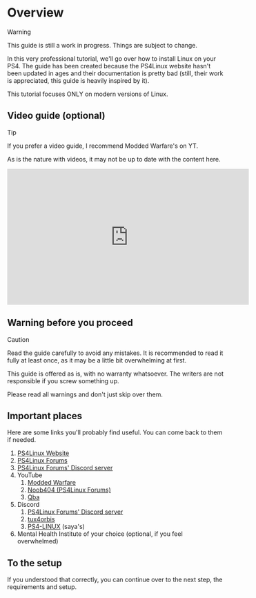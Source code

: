 # Overview
> [!WARNING]
> This guide is still a work in progress. Things are subject to change.

In this very professional tutorial, we'll go over how to install Linux on your PS4. The guide has been created because the PS4Linux website hasn't been updated in ages and their documentation is pretty bad (still, their work is appreciated, this guide is heavily inspired by it).

This tutorial focuses ONLY on modern versions of Linux.

## Video guide (optional)

> [!TIP]
> If you prefer a video guide, I recommend Modded Warfare's on YT.
> 
> As is the nature with videos, it may not be up to date with the content here.

<iframe width="560" height="315" src="https://www.youtube.com/embed/KW_lRyXQcb8" frameborder="0" allow="accelerometer; autoplay; encrypted-media; gyroscope; picture-in-picture" allowfullscreen></iframe>

## Warning before you proceed

> [!CAUTION] 
> Read the guide carefully to avoid any mistakes. It is recommended to read it fully at least once, as it may be a little bit overwhelming at first.
> 
> This guide is offered as is, with no warranty whatsoever. The writers are not responsible if you screw something up.

Please read all warnings and don't just skip over them.

## Important places
Here are some links you'll probably find useful. You can come back to them if needed.
1. [PS4Linux Website](https://ps4linux.com)
2. [PS4Linux Forums](https://ps4linux.com/forums/)
3. [PS4Linux Forums' Discord server](https://discord.com/invite/QtcPmzHVVm)
4. YouTube
	1. [Modded Warfare](https://www.youtube.com/@MODDEDWARFARE)
	2. [Noob404 (PS4Linux Forums)](https://www.youtube.com/channel/UC9pY5BDCjDLOC4j-zkHPu8A)
	3. [Qba](https://www.youtube.com/channel/UCU-eXjZ7Ud0k2wC_14mqdOw)
5. Discord
	1. [PS4Linux Forums' Discord server](https://discord.com/invite/QtcPmzHVVm)
	2. [tux4orbis](https://discord.gg/UYFrkueH)
	3. [PS4-LINUX](https://discord.gg/88ZrcmpJ) (saya's)
6. Mental Health Institute of your choice (optional, if you feel overwhelmed)

## To the setup
If you understood that correctly, you can continue over to the next step, the requirements and setup.